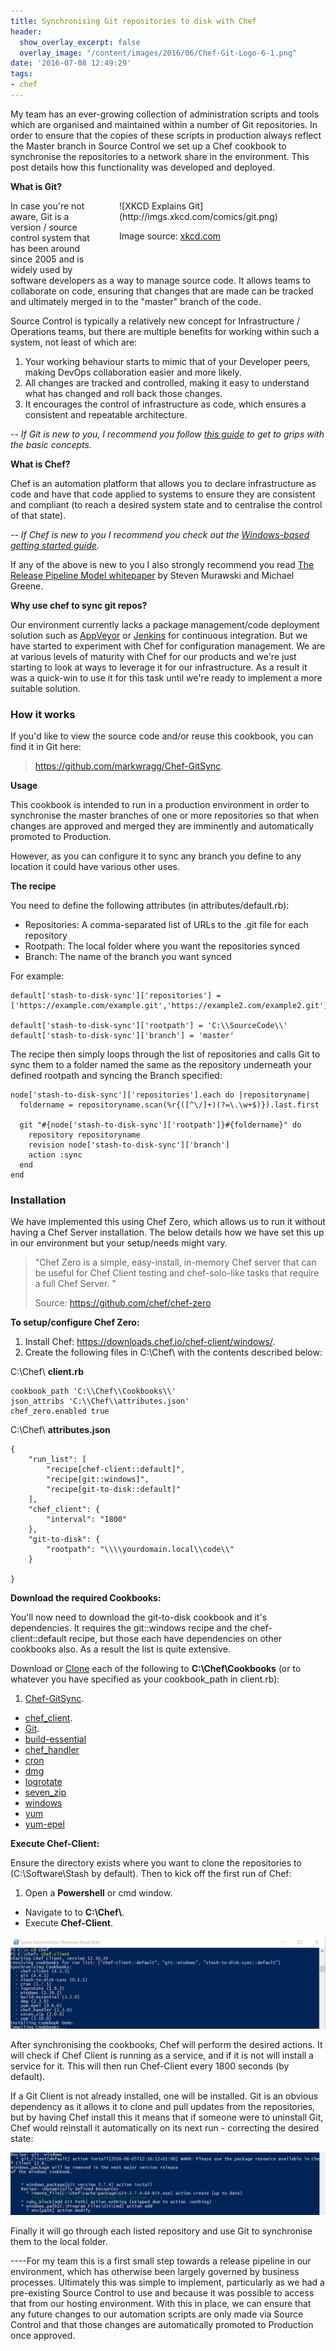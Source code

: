 ```yaml
---
title: Synchronising Git repositories to disk with Chef
header:
  show_overlay_excerpt: false
  overlay_image: "/content/images/2016/06/Chef-Git-Logo-6-1.png"
date: '2016-07-08 12:49:29'
tags:
- chef
---
```

My team has an ever-growing collection of administration scripts and tools which are organised and maintained within a number of Git repositories. In order to ensure that the copies of these scripts in production always reflect the Master branch in Source Control we set up a Chef cookbook to synchronise the repositories to a network share in the environment. This post details how this functionality was developed and deployed.

**What is Git?**

<div class="image-div" style="width: 300px; float: right; margin: 0px 30px 30px 30px;">
![XKCD Explains Git](http://imgs.xkcd.com/comics/git.png)
<p>Image source: <a href="https://xkcd.com/1597/">xkcd.com</a>
</div>

In case you're not aware, Git is a version / source control system that has been around since 2005 and is widely used by software developers as a way to manage source code. It allows teams to collaborate on code, ensuring that changes that are made can be tracked and ultimately merged in to the "master" branch of the code.

Source Control is typically a relatively new concept for Infrastructure / Operations teams, but there are multiple benefits for working within such a system, not least of which are:

1. Your working behaviour starts to mimic that of your Developer peers, making DevOps collaboration easier and more likely.
2. All changes are tracked and controlled, making it easy to understand what has changed and roll back those changes.
3. It encourages the control of infrastructure as code, which ensures a consistent and repeatable architecture.

*-- If Git is new to you, I recommend you follow [this guide](https://guides.github.com/activities/hello-world/) to get to grips with the basic concepts.*

**What is Chef?**

Chef is an automation platform that allows you to declare infrastructure as code and have that code applied to systems to ensure they are consistent and compliant (to reach a desired system state and to centralise the control of that state).

*-- If Chef is new to you I recommend you check out the [Windows-based getting started guide](https://learn.chef.io/learn-the-basics/windows/configure-a-resource/).*

If any of the above is new to you I also strongly recommend you read [The Release Pipeline Model whitepaper](https://msdn.microsoft.com/en-us/powershell/dsc/whitepapers#the-release-pipeline-model) by Steven Murawski and Michael Greene.

**Why use chef to sync git repos?**

Our environment currently lacks a package management/code deployment solution such as [AppVeyor](http://www.appveyor/com) or [Jenkins](https://jenkins.io/) for continuous integration. But we have started to experiment with Chef for configuration management. We are at various levels of maturity with Chef for our products and we're just starting to look at ways to leverage it for our infrastructure. As a result it was a quick-win to use it for this task until we're ready to implement a more suitable solution.

### How it works
If you'd like to view the source code and/or reuse this cookbook, you can find it in Git here:
> https://github.com/markwragg/Chef-GitSync.

**Usage**

This cookbook is intended to run in a production environment in order to synchronise the master branches of one or more repositories so that when changes are approved and merged they are imminently and automatically promoted to Production. 

However, as you can configure it to sync any branch you define to any location it could have various other uses.

**The recipe**

You need to define the following attributes (in attributes/default.rb):

- Repositories: A comma-separated list of URLs to the .git file for each repository
- Rootpath: The local folder where you want the repositories synced
- Branch: The name of the branch you want synced

For example:

```language-ruby
default['stash-to-disk-sync']['repositories'] = ['https://example.com/example.git','https://example2.com/example2.git']

default['stash-to-disk-sync']['rootpath'] = 'C:\\SourceCode\\'
default['stash-to-disk-sync']['branch'] = 'master'
```

The recipe then simply loops through the list of repositories and calls Git to sync them to a folder named the same as the repository underneath your defined rootpath and syncing the Branch specified:
```language-ruby
node['stash-to-disk-sync']['repositories'].each do |repositoryname|
  foldername = repositoryname.scan(%r{([^\/]+)(?=\.\w+$)}).last.first

  git "#{node['stash-to-disk-sync']['rootpath']}#{foldername}" do
    repository repositoryname
    revision node['stash-to-disk-sync']['branch']
    action :sync
  end
end
```

### Installation

We have implemented this using Chef Zero, which allows us to run it without having a Chef Server installation. The below details how we have set this up in our environment but your setup/needs might vary.

> "Chef Zero is a simple, easy-install, in-memory Chef server that can be useful for Chef Client testing and chef-solo-like tasks that require a full Chef Server. "
>
> Source: https://github.com/chef/chef-zero

**To setup/configure Chef Zero:**

1. Install Chef: https://downloads.chef.io/chef-client/windows/.
2. Create the following files in C:\Chef\ with the contents described below:

C:\Chef\ **client.rb**

```language-ruby
cookbook_path 'C:\\Chef\\Cookbooks\\'
json_attribs 'C:\\Chef\\attributes.json'
chef_zero.enabled true
```

C:\Chef\ **attributes.json**

```language-json
{
	"run_list": [
		"recipe[chef-client::default]",
		"recipe[git::windows]",
		"recipe[git-to-disk::default]"
	],
	"chef_client": {
		"interval": "1800"
	},
	"git-to-disk": {
		"rootpath": "\\\\yourdomain.local\\code\\"
	}
		
}
```
**Download the required Cookbooks:**

You'll now need to download the git-to-disk cookbook and it's dependencies. It requires the git::windows recipe and the chef-client::default recipe, but those each have dependencies on other cookbooks also. As a result the list is quite extensive. 

Download or [Clone](https://git-scm.com/docs/git-clone) each of the following to **C:\Chef\Cookbooks** (or to whatever you have specified as your cookbook_path in client.rb):

1. [Chef-GitSync](https://github.com/markwragg/Chef-GitSync).
- [chef_client](https://github.com/chef-cookbooks/chef-client).
- [Git](https://github.com/chef-cookbooks/git).
- [build-essential](https://github.com/chef-cookbooks/build-essential)
- [chef_handler](https://github.com/chef-cookbooks/chef_handler)
- [cron](https://github.com/chef-cookbooks/cron)
- [dmg](https://github.com/chef-cookbooks/dmg)
- [logrotate](https://github.com/stevendanna/logrotate)
- [seven_zip](https://github.com/daptiv/seven_zip)
- [windows](https://github.com/chef-cookbooks/windows)
- [yum](https://github.com/chef-cookbooks/yum)
- [yum-epel](https://github.com/chef-cookbooks/yum-epel)

**Execute Chef-Client:**

Ensure the directory exists where you want to clone the repositories to (C:\Software\Stash by default). Then to kick off the first run of Chef:

1. Open a **Powershell** or cmd window. 
- Navigate to  to **C:\Chef\\**.
- Execute **Chef-Client**.

![Chef-Client run of Chef-GitSync](/content/images/2016/06/Chef-Client-Git-Sync1.png)

After synchronising the cookbooks, Chef will perform the desired actions. It will check if Chef Client is running as a service, and if it is not will install a service for it. This will then run Chef-Client every 1800 seconds (by default).   

If a Git Client is not already installed, one will be installed. Git is an obvious dependency as it allows it to clone and pull updates from the repositories, but by having Chef install this it means that if someone were to uninstall Git, Chef would reinstall it automatically on its next run - correcting the desired state: 

![](/content/images/2016/06/Chef-Client-Git-Sync2.png)

Finally it will go through each listed repository and use Git to synchronise them to the local folder.

----For my team this is a first small step towards a release pipeline in our environment, which has otherwise been largely governed by business processes. Ultimately this was simple to implement, particularly as we had a pre-existing Source Control to use and because it was possible to access that from our hosting environment. With this in place, we can ensure that any future changes to our automation scripts are only made via Source Control and that those changes are automatically promoted to Production once approved.